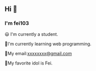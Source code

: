 ## Hi 👋
### I'm fei103

:smiley: I'm currently a student.

:book:I'm currently learning web programming.

:e-mail:My email:xxxxxxxx@gmail.com

:smiling_face_with_three_hearts:My favorite idol is Fei.


